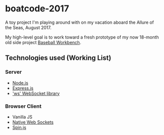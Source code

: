 # boatcode-2017

A toy project I'm playing around with on my vacation aboard the Allure of the Seas, August 2017.

My high-level goal is to work toward a fresh prototype of my now 18-month old side project
[Baseball Workbench](https://www.github.com/bryantrobbins/baseball).

## Technologies used (Working List)

### Server
* [Node.js](https://nodejs.org/en/)
* [Express.js](https://expressjs.com/en/starter/hello-world.html)
* ['ws' WebSocket library](https://github.com/websockets/ws#expressjs-example)

### Browser Client
* Vanilla JS
* [Native Web Sockets](https://developer.mozilla.org/en-US/docs/Web/API/WebSocket)
* [Spin.js](http://spin.js.org/)